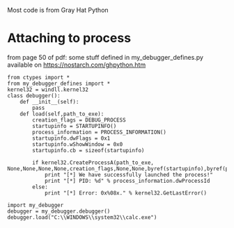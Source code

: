 <!-- TITLE: Windows Debugging Python -->
<!-- SUBTITLE: Debugging Windows Processes using Python -->

Most code is from Gray Hat Python
# Attaching to process
from page 50 of pdf:
some stuff defined in my_debugger_defines.py available on https://nostarch.com/ghpython.htm

```
from ctypes import *
from my_debugger_defines import *
kernel32 = windll.kernel32
class debugger():
	def __init__(self):
		pass
	def load(self,path_to_exe):
		creation_flags = DEBUG_PROCESS
		startupinfo = STARTUPINFO()
		process_information = PROCESS_INFORMATION()
		startupinfo.dwFlags = 0x1
		startupinfo.wShowWindow = 0x0
		startupinfo.cb = sizeof(startupinfo)
		
		if kernel32.CreateProcessA(path_to_exe, None,None,None,None,creation_flags,None,None,byref(startupinfo),byref(process_information)):
			print "[*] We have successfully launched the process!"
			print "[*] PID: %d" % process_information.dwProcessId
		else:
			print "[*] Error: 0x%08x." % kernel32.GetLastError()

import my_debugger
debugger = my_debugger.debugger()
debugger.load("C:\\WINDOWS\\system32\\calc.exe")

```
	